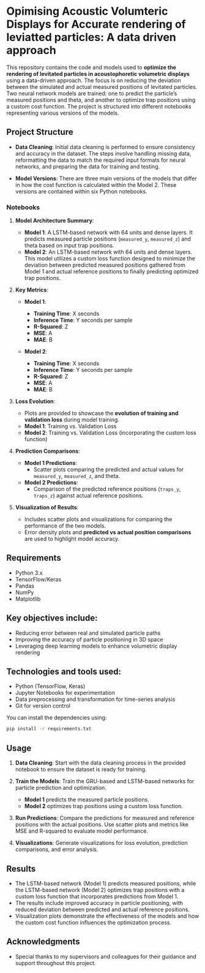 
# Opimising Acoustic Volumteric Displays for Accurate rendering of leviatted particles: A data driven approach

This repository contains the code and models used to **optimize the rendering of levitated particles in acoustophoretic volumetric displays** using a data-driven approach. The focus is on reducing the deviation between the simulated and actual measured positions of levitated particles. Two neural network models are trained: one to predict the particle’s measured positions and theta, and another to optimize trap positions using a custom cost function. The project is structured into different notebooks representing various versions of the models.

## Project Structure

- **Data Cleaning**: Initial data cleaning is performed to ensure consistency and accuracy in the dataset. The steps involve handling missing data, reformatting the data to match the required input formats for neural networks, and preparing the data for training and testing.
  
- **Model Versions**: There are three main versions of the models that differ in how the cost function is calculated within the Model 2. These versions are contained within six Python notebooks.

### Notebooks

1. **Model Architecture Summary**:
    - **Model 1**: A LSTM-based network with 64 units and dense layers. It predicts measured particle positions (`measured_y`, `measured_z`) and theta based on input trap positions.
    - **Model 2**: An LSTM-based network with 64 units and dense layers. This model utilizes a custom loss function designed to minimize the deviation between predicted measured positions gathered from Model 1 and actual reference positions to finally predicting optimized trap positions.
  
2. **Key Metrics**:
    - **Model 1**:
        - **Training Time**: X seconds
        - **Inference Time**: Y seconds per sample
        - **R-Squared**: Z
        - **MSE**: A
        - **MAE**: B
    
    - **Model 2**:
        - **Training Time**: X seconds
        - **Inference Time**: Y seconds per sample
        - **R-Squared**: Z
        - **MSE**: A
        - **MAE**: B

3. **Loss Evolution**:
    - Plots are provided to showcase the **evolution of training and validation loss** during model training.
    - **Model 1**: Training vs. Validation Loss
    - **Model 2**: Training vs. Validation Loss (incorporating the custom loss function)

4. **Prediction Comparisons**:
    - **Model 1 Predictions**:
        - Scatter plots comparing the predicted and actual values for `measured_y`, `measured_z`, and theta.
    - **Model 2 Predictions**:
        - Comparison of the predicted reference positions (`traps_y`, `traps_z`) against actual reference positions.

5. **Visualization of Results**:
    - Includes scatter plots and visualizations for comparing the performance of the two models.
    - Error density plots and **predicted vs actual position comparisons** are used to highlight model accuracy.

## Requirements

- Python 3.x
- TensorFlow/Keras
- Pandas
- NumPy
- Matplotlib

## Key objectives include:
- Reducing error between real and simulated particle paths
- Improving the accuracy of particle positioning in 3D space
- Leveraging deep learning models to enhance volumetric display rendering

## Technologies and tools used:
- Python (TensorFlow, Keras)
- Jupyter Notebooks for experimentation
- Data preprocessing and transformation for time-series analysis
- Git for version control

You can install the dependencies using:

```bash
pip install -r requirements.txt
```

## Usage

1. **Data Cleaning**: Start with the data cleaning process in the provided notebook to ensure the dataset is ready for training.
   
2. **Train the Models**: Train the GRU-based and LSTM-based networks for particle prediction and optimization.
   - **Model 1** predicts the measured particle positions.
   - **Model 2** optimizes trap positions using a custom loss function.

3. **Run Predictions**: Compare the predictions for measured and reference positions with the actual positions. Use scatter plots and metrics like MSE and R-squared to evaluate model performance.

4. **Visualizations**: Generate visualizations for loss evolution, prediction comparisons, and error analysis.

## Results

- The LSTM-based network (Model 1) predicts measured positions, while the LSTM-based network (Model 2) optimizes trap positions with a custom loss function that incorporates predictions from Model 1.
- The results include improved accuracy in particle positioning, with reduced deviation between predicted and actual reference positions.
- Visualization plots demonstrate the effectiveness of the models and how the custom cost function influences the optimization process.

## Acknowledgments

- Special thanks to my supervisors and colleagues for their guidance and support throughout this project.
